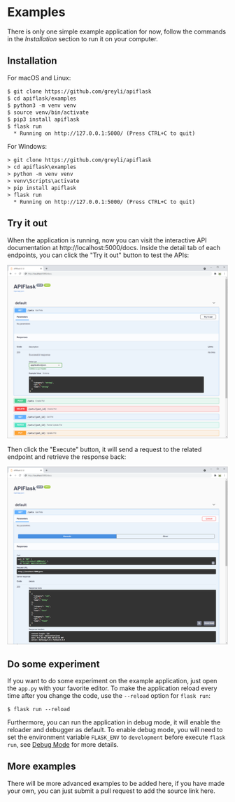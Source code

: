 # Examples

There is only one simple example application for now, follow the commands in the *Installation* section to run it on your computer.

## Installation

For macOS and Linux:

```
$ git clone https://github.com/greyli/apiflask
$ cd apiflask/examples
$ python3 -m venv venv
$ source venv/bin/activate
$ pip3 install apiflask
$ flask run
  * Running on http://127.0.0.1:5000/ (Press CTRL+C to quit)
```

For Windows:

```
> git clone https://github.com/greyli/apiflask
> cd apiflask\examples
> python -m venv venv
> venv\Scripts\activate
> pip install apiflask
> flask run
  * Running on http://127.0.0.1:5000/ (Press CTRL+C to quit)
```

## Try it out

When the application is running, now you can visit the interactive API documentation at http://localhost:5000/docs. Inside the detail tab of each endpoints, you can click the "Try it out" button to test the APIs:

![](_assets/try-it-out.png)

Then click the "Execute" button, it will send a request to the related endpoint and retrieve the response back:

![](_assets/execute.png)

## Do some experiment

If you want to do some experiment on the example application, just open the `app.py` with your favorite editor. To make the application reload every time after you change the code, use the `--reload` option for `flask run`:

```
$ flask run --reload
```

Furthermore, you can run the application in debug mode, it will enable the reloader and debugger as default. To enable debug mode, you will need to set the environment variable `FLASK_ENV` to `development` before execute `flask run`, see [Debug Mode](https://flask.palletsprojects.com/en/master/quickstart/#debug-mode) for more details.

## More examples

There will be more advanced examples to be added here, if you have made your own, you can just submit a pull request to add the source link here.

